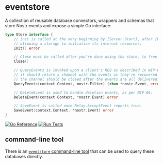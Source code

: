 # eventstore

A collection of reusable database connectors, wrappers and schemas that store Nostr events and expose a simple Go interface:

```go
type Store interface {
	// Init is called at the very beginning by [Server.Start], after [Relay.Init],
	// allowing a storage to initialize its internal resources.
	Init() error

	// Close must be called after you're done using the store, to free up resources and so on.
	Close()

	// QueryEvents is invoked upon a client's REQ as described in NIP-01.
	// it should return a channel with the events as they're recovered from a database.
	// the channel should be closed after the events are all delivered.
	QueryEvents(context.Context, nostr.Filter) (chan *nostr.Event, error)

	// DeleteEvent is used to handle deletion events, as per NIP-09.
	DeleteEvent(context.Context, *nostr.Event) error

	// SaveEvent is called once Relay.AcceptEvent reports true.
	SaveEvent(context.Context, *nostr.Event) error
}
```

[![Go Reference](https://pkg.go.dev/badge/github.com/fiatjaf/eventstore.svg)](https://pkg.go.dev/github.com/fiatjaf/eventstore) [![Run Tests](https://github.com/fiatjaf/eventstore/actions/workflows/test.yml/badge.svg)](https://github.com/fiatjaf/eventstore/actions/workflows/test.yml)

## command-line tool

There is an [`eventstore` command-line tool](cmd/eventstore) that can be used to query these databases directly.
